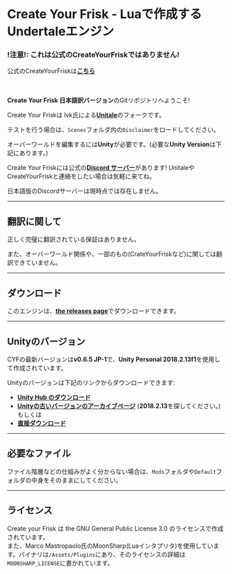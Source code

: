 # Create Your Frisk - Luaで作成するUndertaleエンジン

### !注意!: これは公式のCreateYourFriskではありません!

公式のCreateYourFriskは[**こちら**](https://github.com/RhenaudTheLukark/CreateYourFrisk)

<br></br>
**Create Your Frisk 日本語訳バージョン**のGitリポジトリへようこそ!

Create Your Friskは lvk氏による[**Unitale**](https://github.com/lvk/Unitale/)のフォークです。

テストを行う場合は、`Scenes`フォルダ内の`Disclaimer`をロードしてください。

オーバーワールドを編集するには**Unity**が必要です。(必要な**Unity Version**は下記にあります。)

Create Your Friskには公式の[**Discord サーバー**](https://discord.gg/GFJ5277)があります! UnitaleやCreateYourFriskと連絡をしたい場合は気軽に来てね。

日本語版のDiscordサーバーは現時点では存在しません。

***

## 翻訳に関して

正しく完璧に翻訳されている保証はありません。

また、オーバーワールド関係や、一部のもの(CrateYourFriskなど)に関しては翻訳できていません。

***

## ダウンロード

このエンジンは、[**the releases page**](https://github.com/Fennene/CreateYourFrisk-JP/releases)でダウンロードできます。

***

## Unityのバージョン

CYFの最新バージョンは**v0.6.5 JP-1**で、**Unity Personal 2018.2.13f1**を使用して作成されています。

Unityのバージョンは下記のリンクからダウンロードできます:

* [**Unity Hub のダウンロード**](https://unity3d.com/get-unity/download)  
* [**Unityの古いバージョンのアーカイブページ**](https://unity3d.com/get-unity/download/archive) (**2018.2.13**を探してください。) もしくは
* [**直接ダウンロード**](https://netstorage.unity3d.com/unity/83fbdcd35118/UnityDownloadAssistant-2018.2.13f1.exe)

***

## 必要なファイル

ファイル階層などの仕組みがよく分からない場合は、`Mods`フォルダや`Default`フォルダの中身をそのままにしてください。 

***

## ライセンス

Create your Frisk は the GNU General Public License 3.0 のライセンスで作成されています。  
また、Marco Mastropaolo氏のMoonSharp(Luaインタプリタ)を使用しています。バイナリは`/Assets/Plugins`にあり、そのライセンスの詳細は`MOONSHARP_LICENSE`に書かれています。
